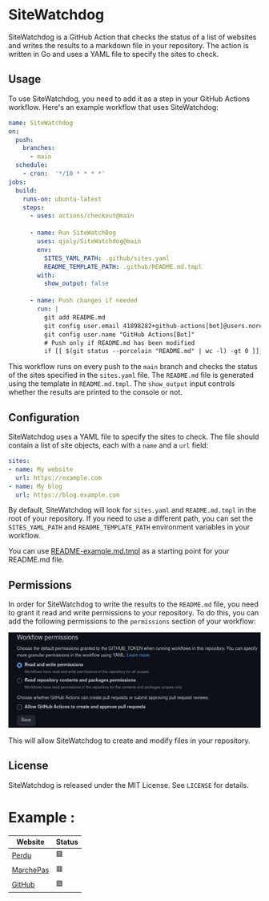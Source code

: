 # SiteWatchdog

SiteWatchdog is a GitHub Action that checks the status of a list of websites and writes the results to a markdown file in your repository. The action is written in Go and uses a YAML file to specify the sites to check.

## Usage

To use SiteWatchdog, you need to add it as a step in your GitHub Actions workflow. Here's an example workflow that uses SiteWatchdog:

```yaml
name: SiteWatchdog
on: 
  push:
    branches:
      - main
  schedule:
    - cron:  '*/10 * * * *'
jobs:
  build:
    runs-on: ubuntu-latest
    steps:
      - uses: actions/checkout@main

      - name: Run SiteWatchDog
        uses: qjoly/SiteWatchdog@main
        env:
          SITES_YAML_PATH: .github/sites.yaml
          README_TEMPLATE_PATH: .github/README.md.tmpl
        with:
          show_output: false

      - name: Push changes if needed
        run: |
          git add README.md
          git config user.email 41898282+github-actions[bot]@users.noreply.github.com
          git config user.name "GitHub Actions[Bot]"
          # Push only if README.md has been modified
          if [[ $(git status --porcelain "README.md" | wc -l) -gt 0 ]]; then git commit -m "[BOT] Update README.md"; git push; fi

```

This workflow runs on every push to the `main` branch and checks the status of the sites specified in the `sites.yaml` file. The `README.md` file is generated using the template in `README.md.tmpl`. The `show_output` input controls whether the results are printed to the console or not.

## Configuration

SiteWatchdog uses a YAML file to specify the sites to check. The file should contain a list of site objects, each with a `name` and a `url` field:

```yaml
sites:
- name: My website
  url: https://example.com
- name: My blog
  url: https://blog.example.com
```

By default, SiteWatchdog will look for `sites.yaml` and `README.md.tmpl` in the root of your repository. If you need to use a different path, you can set the `SITES_YAML_PATH` and `README_TEMPLATE_PATH` environment variables in your workflow.

You can use [README-example.md.tmpl](https://github.com/QJoly/SiteWatchdog/blob/main/README-example.md) as a starting point for your README.md file.

## Permissions

In order for SiteWatchdog to write the results to the `README.md` file, you need to grant it read and write permissions to your repository. To do this, you can add the following permissions to the `permissions` section of your workflow:

![Permissions](https://github.com/QJoly/SiteWatchdog/blob/main/.github/readwriteperm.png?raw=true)

This will allow SiteWatchdog to create and modify files in your repository.

## License

SiteWatchdog is released under the MIT License. See `LICENSE` for details.

# Example : 

| Website                 | Status                |
| ----------------------- | --------------------- |
| [Perdu](https://www.perdu.com) | :green_square: |
| [MarchePas](https://www.nemarchepascom) | :red_square: |
| [GitHub](https://www.github.com) | :green_square: |
